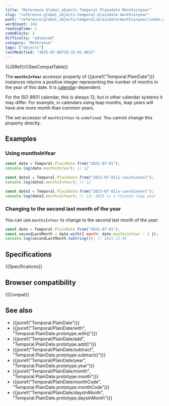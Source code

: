 ```yaml
---
title: "Reference Global_objects Temporal Plaindate Monthsinyear"
slug: "reference-global_objects-temporal-plaindate-monthsinyear"
path: "reference/global_objects/temporal/plaindate/monthsinyear/index.md"
wordCount: 184
readingTime: 1
codeBlocks: 2
difficulty: "advanced"
category: "Reference"
tags: ["objects"]
lastModified: "2025-07-06T19:32:45.801Z"
---
```



{{JSRef}}{{SeeCompatTable}}

The **`monthsInYear`** accessor property of {{jsxref("Temporal.PlainDate")}} instances returns a positive integer representing the number of months in the year of this date. It is [calendar](/en-US/docs/Web/JavaScript/Reference/Global_Objects/Temporal#calendars)-dependent.

For the ISO 8601 calendar, this is always 12, but in other calendar systems it may differ. For example, in calendars using leap months, leap years will have one more month than common years.

The set accessor of `monthsInYear` is `undefined`. You cannot change this property directly.

## Examples

### Using monthsInYear

```js
const date = Temporal.PlainDate.from("2021-07-01");
console.log(date.monthsInYear); // 12

const date2 = Temporal.PlainDate.from("2021-07-01[u-ca=chinese]");
console.log(date2.monthsInYear); // 12

const date3 = Temporal.PlainDate.from("2023-07-01[u-ca=chinese]");
console.log(date3.monthsInYear); // 13; 2023 is a Chinese leap year
```

### Changing to the second last month of the year

You can use `monthsInYear` to change to the second last month of the year:

```js
const date = Temporal.PlainDate.from("2021-07-01");
const secondLastMonth = date.with({ month: date.monthsInYear - 1 });
console.log(secondLastMonth.toString()); // 2021-11-01
```

## Specifications

{{Specifications}}

## Browser compatibility

{{Compat}}

## See also

- {{jsxref("Temporal.PlainDate")}}
- {{jsxref("Temporal/PlainDate/with", "Temporal.PlainDate.prototype.with()")}}
- {{jsxref("Temporal/PlainDate/add", "Temporal.PlainDate.prototype.add()")}}
- {{jsxref("Temporal/PlainDate/subtract", "Temporal.PlainDate.prototype.subtract()")}}
- {{jsxref("Temporal/PlainDate/year", "Temporal.PlainDate.prototype.year")}}
- {{jsxref("Temporal/PlainDate/month", "Temporal.PlainDate.prototype.month")}}
- {{jsxref("Temporal/PlainDate/monthCode", "Temporal.PlainDate.prototype.monthCode")}}
- {{jsxref("Temporal/PlainDate/daysInMonth", "Temporal.PlainDate.prototype.daysInMonth")}}
